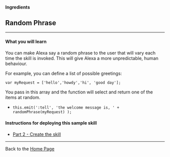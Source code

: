 #### Ingredients
## Random Phrase <a id="title"></a>
<hr />


#### What you will learn

You can make Alexa say a random phrase to the user that will vary each time the skill is invoked.  This will give Alexa a more unpredictable, human behaviour.

For example, you can define a list of possible greetings:

```
var myRequest = ['hello','howdy','hi', 'good day'];
```

You pass in this array and the function will select and return one of the items at random.

 + ```this.emit(':tell', 'the welcome message is, ' + randomPhrase(myRequest) );```


#### Instructions for deploying this sample skill

 * [Part 2 - Create the skill](./PAGE2.md#title)


<hr />

Back to the [Home Page](../../README.md#title)



